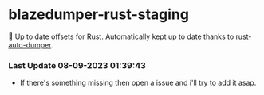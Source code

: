 # blazedumper-rust-staging

🚀 Up to date offsets for Rust. Automatically kept up to date thanks to [rust-auto-dumper](https://github.com/Akandesh/rust-auto-dumper).


### Last Update 08-09-2023 01:39:43
- If there's something missing then open a issue and i'll try to add it asap.